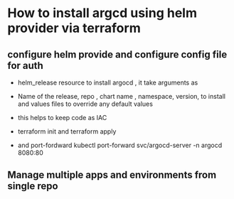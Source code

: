 # How to install argcd using helm provider via terraform

## configure helm provide and configure config file for auth

 - helm_release resource to install argocd , it take arguments  as 

 - Name of the release, repo , chart name , namespace,  version,   to install and values files to override any default values 

 - this helps to keep code as IAC 

 - terraform init and terraform apply

 - and port-fordward kubectl port-forward svc/argocd-server -n argocd 8080:80   

 ## Manage multiple apps and environments from single repo